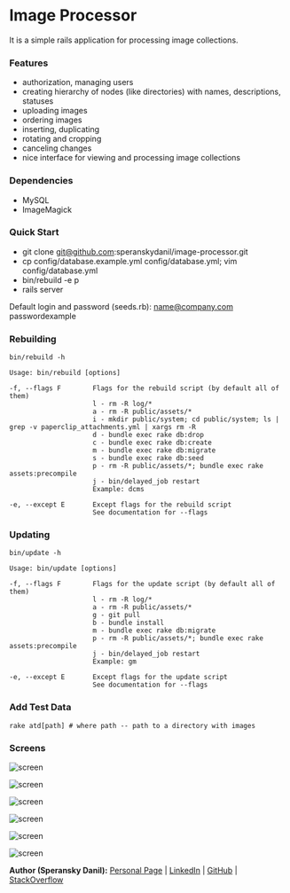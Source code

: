 # Image Processor

It is a simple rails application for processing image collections.

### Features

* authorization, managing users
* creating hierarchy of nodes (like directories) with names, descriptions, statuses
* uploading images
* ordering images
* inserting, duplicating
* rotating and cropping
* canceling changes
* nice interface for viewing and processing image collections

### Dependencies

* MySQL
* ImageMagick

### Quick Start

* git clone git@github.com:speranskydanil/image-processor.git
* cp config/database.example.yml config/database.yml; vim config/database.yml
* bin/rebuild -e p
* rails server

Default login and password (seeds.rb): name@company.com passwordexample

### Rebuilding

    bin/rebuild -h

    Usage: bin/rebuild [options]

    -f, --flags F        Flags for the rebuild script (by default all of them)
                         l - rm -R log/*
                         a - rm -R public/assets/*
                         i - mkdir public/system; cd public/system; ls | grep -v paperclip_attachments.yml | xargs rm -R
                         d - bundle exec rake db:drop
                         c - bundle exec rake db:create
                         m - bundle exec rake db:migrate
                         s - bundle exec rake db:seed
                         p - rm -R public/assets/*; bundle exec rake assets:precompile
                         j - bin/delayed_job restart
                         Example: dcms

    -e, --except E       Except flags for the rebuild script
                         See documentation for --flags

### Updating

    bin/update -h

    Usage: bin/update [options]

    -f, --flags F        Flags for the update script (by default all of them)
                         l - rm -R log/*
                         a - rm -R public/assets/*
                         g - git pull
                         b - bundle install
                         m - bundle exec rake db:migrate
                         p - rm -R public/assets/*; bundle exec rake assets:precompile
                         j - bin/delayed_job restart
                         Example: gm

    -e, --except E       Except flags for the update script
                         See documentation for --flags

### Add Test Data

    rake atd[path] # where path -- path to a directory with images

### Screens

![screen](https://raw.github.com/speranskydanil/image-processor/master/screens/1.png)

![screen](https://raw.github.com/speranskydanil/image-processor/master/screens/2.png)

![screen](https://raw.github.com/speranskydanil/image-processor/master/screens/3.png)

![screen](https://raw.github.com/speranskydanil/image-processor/master/screens/4.png)

![screen](https://raw.github.com/speranskydanil/image-processor/master/screens/5.png)

![screen](https://raw.github.com/speranskydanil/image-processor/master/screens/6.png)

**Author (Speransky Danil):**
[Personal Page](http://dsperansky.info) |
[LinkedIn](http://ru.linkedin.com/in/speranskydanil/en) |
[GitHub](https://github.com/speranskydanil?tab=repositories) |
[StackOverflow](http://stackoverflow.com/users/1550807/speransky-danil)

